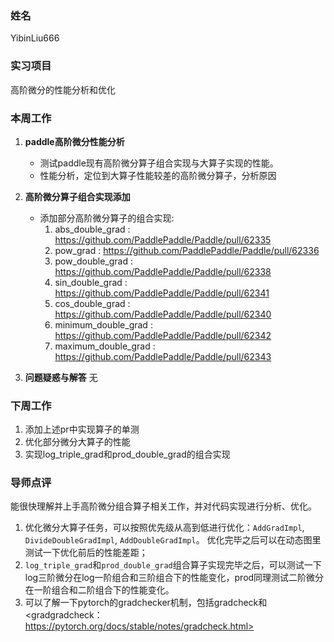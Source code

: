 ### 姓名
YibinLiu666

### 实习项目
高阶微分的性能分析和优化

### 本周工作

1. **paddle高阶微分性能分析**

	* 测试paddle现有高阶微分算子组合实现与大算子实现的性能。
	* 性能分析，定位到大算子性能较差的高阶微分算子，分析原因


2. **高阶微分算子组合实现添加**

	* 添加部分高阶微分算子的组合实现:
		1. abs_double_grad : https://github.com/PaddlePaddle/Paddle/pull/62335
		2. pow_grad : https://github.com/PaddlePaddle/Paddle/pull/62336
		3. pow_double_grad : https://github.com/PaddlePaddle/Paddle/pull/62338
        4. sin_double_grad : https://github.com/PaddlePaddle/Paddle/pull/62341
        5. cos_double_grad : https://github.com/PaddlePaddle/Paddle/pull/62340
        6. minimum_double_grad : https://github.com/PaddlePaddle/Paddle/pull/62342
        7. maximum_double_grad : https://github.com/PaddlePaddle/Paddle/pull/62343	

3. **问题疑惑与解答**
无

### 下周工作

1. 添加上述pr中实现算子的单测
2. 优化部分微分大算子的性能
3. 实现log_triple_grad和prod_double_grad的组合实现

### 导师点评

能很快理解并上手高阶微分组合算子相关工作，并对代码实现进行分析、优化。

1. 优化微分大算子任务，可以按照优先级从高到低进行优化：`AddGradImpl`, `DivideDoubleGradImpl`, `AddDoubleGradImpl`。
优化完毕之后可以在动态图里测试一下优化前后的性能差距；
2. `log_triple_grad`和`prod_double_grad`组合算子实现完毕之后，可以测试一下log三阶微分在log一阶组合和三阶组合下的性能变化，prod同理测试二阶微分在一阶组合和二阶组合下的性能变化。
3. 可以了解一下pytorch的gradchecker机制，包括gradcheck和<gradgradcheck：https://pytorch.org/docs/stable/notes/gradcheck.html>
